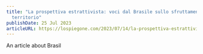 ```yaml
---
title: "La prospettiva estrattivista: voci dal Brasile sullo sfruttamento del
  territorio"
publishDate: 25 Jul 2023
articleURL: https://lospiegone.com/2023/07/14/la-prospettiva-estrattivista-voci-dal-brasile-sullo-sfruttamento-del-territorio/
---
```

An article about Brasil